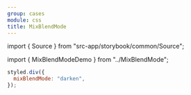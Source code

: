 ```yaml
---
group: cases
module: css
title: MixBlendMode
---
```


import { Source } from "src-app/storybook/common/Source";

import { MixBlendModeDemo } from "../MixBlendMode";

<MixBlendModeDemo />

```jsx {2}
styled.div({
  mixBlendMode: "darken",
});
```

<Source path="cases/css/MixBlendMode.tsx" />
